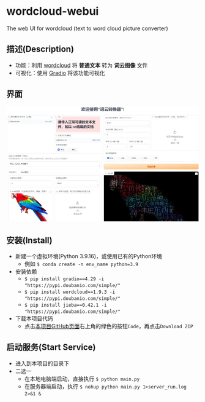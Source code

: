 # wordcloud-webui
The web UI for wordcloud (text to word cloud picture converter)

## 描述(Description)

- 功能：利用 [wordcloud](https://github.com/rordenlab/dcm2niix) 将 **普通文本** 转为 **词云图像** 文件
- 可视化：使用 [Gradio](https://github.com/gradio-app/gradio) 将该功能可视化

## 界面
![image.png](doc-resources%2Fimage.png)

## 安装(Install)
- 新建一个虚拟环境(Python 3.9.16)，或使用已有的Python环境
  - 例如 `$ conda create -n env_name python=3.9` 
- 安装依赖
  - `$ pip install gradio==4.29 -i "https://pypi.doubanio.com/simple/"`
  - `$ pip install wordcloud==1.9.3 -i "https://pypi.doubanio.com/simple/"` 
  - `$ pip install jieba==0.42.1 -i "https://pypi.doubanio.com/simple/"`
- 下载本项目代码
  - 点击[本项目GitHub页面](https://github.com/AlionSSS/wordcloud-webui)右上角的绿色的按钮`Code`，再点击`Download ZIP`

## 启动服务(Start Service)
- 进入到本项目的目录下
- 二选一
  - 在本地电脑端启动，直接执行 `$ python main.py`
  - 在服务器端启动，执行 `$ nohup python main.py 1>server_run.log 2>&1 &`
